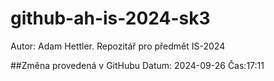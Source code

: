 # github-ah-is-2024-sk3
Autor: Adam Hettler. Repozitář pro předmět IS-2024

##Změna provedená v GitHubu
Datum: 2024-09-26 Čas:17:11
